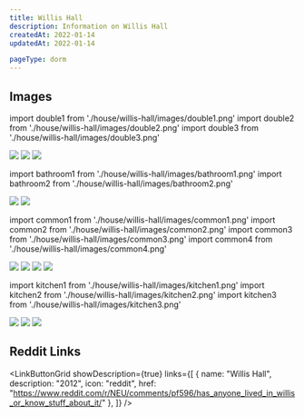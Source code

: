 ```yaml
---
title: Willis Hall
description: Information on Willis Hall
createdAt: 2022-01-14
updatedAt: 2022-01-14

pageType: dorm
---
```




## Images

import double1 from './house/willis-hall/images/double1.png'
import double2 from './house/willis-hall/images/double2.png'
import double3 from './house/willis-hall/images/double3.png'

<Expandable title="Double (Four person apartment)" icon="image">
  <div className="grid grid-cols-1 md:grid-cols-3 lg:grid-cols-2 gap-base">
    <Image src={double1} width={2124} height={1592} /> 
    <Image src={double2} width={2128} height={1592} /> 
    <Image src={double3} width={2284} height={1474} /> 
  </div>
</Expandable>

import bathroom1 from './house/willis-hall/images/bathroom1.png'
import bathroom2 from './house/willis-hall/images/bathroom2.png'

<Expandable title="Bathroom" icon="image">
  <div className="grid grid-cols-1 md:grid-cols-2 gap-base">
    <Image src={bathroom1} width={1198} height={1594} /> 
    <Image src={bathroom2} width={1194} height={1596} /> 
  </div>
</Expandable>

import common1 from './house/willis-hall/images/common1.png'
import common2 from './house/willis-hall/images/common2.png'
import common3 from './house/willis-hall/images/common3.png'
import common4 from './house/willis-hall/images/common4.png'

<Expandable title="Common area" icon="image">
  <div className="grid grid-cols-1 md:grid-cols-2 gap-base">
    <Image src={common1} width={2118} height={1596} /> 
    <Image src={common2} width={1198} height={1588} /> 
    <Image src={common3} width={2124} height={1596} /> 
    <Image src={common4} width={2130} height={1598} /> 
  </div>
</Expandable>


import kitchen1 from './house/willis-hall/images/kitchen1.png'
import kitchen2 from './house/willis-hall/images/kitchen2.png'
import kitchen3 from './house/willis-hall/images/kitchen3.png'

<Expandable title="Kitchen" icon="image">
  <div className="grid grid-cols-1 md:grid-cols-2 gap-base">
    <Image src={kitchen1} width={1188} height={1600} /> 
    <Image src={kitchen2} width={1194} height={1598} /> 
    <Image src={kitchen3} width={1194} height={1600} /> 
  </div>
</Expandable>

<Expandable title="Videos" icon="video" variant="gray">
  <div className="grid grid-cols-1 gap-base">
    <YoutubeEmbed videoId="SN87vuKhcHQ  " />
  </div>
</Expandable>

## Reddit Links

<LinkButtonGrid showDescription={true} links={[
{
name: "Willis Hall",
description: "2012",
icon: "reddit",
href: "https://www.reddit.com/r/NEU/comments/pf596/has_anyone_lived_in_willis_or_know_stuff_about_it/"
},
]} />
